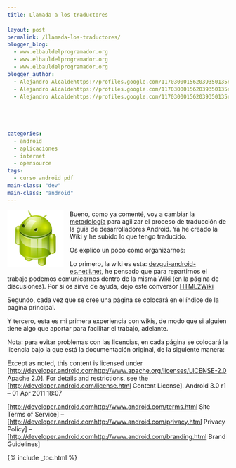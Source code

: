 ```yaml
---
title: Llamada a los traductores

layout: post
permalink: /llamada-los-traductores/
blogger_blog:
  - www.elbauldelprogramador.org
  - www.elbauldelprogramador.org
  - www.elbauldelprogramador.org
blogger_author:
  - Alejandro Alcaldehttps://profiles.google.com/117030001562039350135noreply@blogger.com
  - Alejandro Alcaldehttps://profiles.google.com/117030001562039350135noreply@blogger.com
  - Alejandro Alcaldehttps://profiles.google.com/117030001562039350135noreply@blogger.com

  
  
  
categories:
  - android
  - aplicaciones
  - internet
  - opensource
tags:
  - curso android pdf
main-class: "dev"
main-class: "android"
---
```

<img border="0" src="/assets/img/2013/07/iconoAndroid.png" style="clear:left; float:left;margin-right:1em; margin-bottom:1em" />

Bueno, como ya comenté, voy a cambiar la [metodología][1] para agilizar el proceso de traducción de la guía de desarrolladores Android. Ya he creado la Wiki y he subido lo que tengo traducido.

Os explico un poco como organizarnos:

Lo primero, la wiki es esta: [devgui-android-es.netii.net][2], he pensado que para repartirnos el trabajo podemos comunicarnos dentro de la misma Wiki (en la página de discusiones). Por si os sirve de ayuda, dejo este conversor [HTML2Wiki][3]

Segundo, cada vez que se cree una página se colocará en el índice de la página principal.

Y tercero, esta es mi primera experiencia con wikis, de modo que si alguien tiene algo que aportar para facilitar el trabajo, adelante.

Nota: para evitar problemas con las licencias, en cada página se colocará la licencia bajo la que está la documentación original, de la siguiente manera: 

Except as noted, this content is licensed under [http://developer.android.comhttp://www.apache.org/licenses/LICENSE-2.0 Apache 2.0]. For details and restrictions, see the [http://developer.android.com/license.html Content License]. Android 3.0&nbsp;r1 &#8211; 01 Apr 2011 18:07 

[http://developer.android.comhttp://www.android.com/terms.html Site Terms of Service] &#8211; [http://developer.android.comhttp://www.android.com/privacy.html Privacy Policy] &#8211; [http://developer.android.comhttp://www.android.com/branding.html Brand Guidelines]



 [1]: https://elbauldelprogramador.com/nueva-metodologia-para-la-traduccion-de/
 [2]: http://devgui-android-es.netii.net/
 [3]: http://www.ebruni.it/en/software/os/i_love_wiki/index.mpl

{% include _toc.html %}
